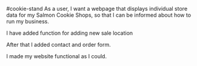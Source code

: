 #cookie-stand
As a user, I want a webpage that displays individual store data for my Salmon Cookie Shops, so that I can be informed about how to run my business.

I have added function for adding new sale location

After that I added contact and order form.

I made my website functional as I could.